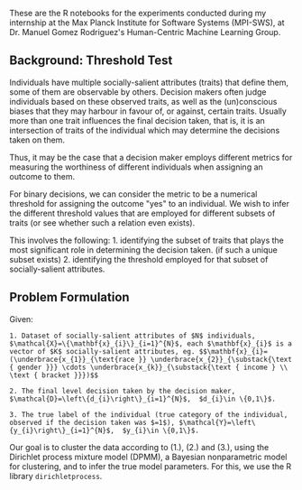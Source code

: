 These are the R notebooks for the experiments conducted during my internship at the Max Planck Institute for Software Systems (MPI-SWS), at Dr. Manuel Gomez Rodriguez's Human-Centric Machine Learning Group.

## Background: Threshold Test

Individuals have multiple socially-salient attributes (traits) that define them, some of them are observable by others. Decision makers often judge individuals based on these observed traits, as well as the (un)conscious biases that they may harbour in favour of, or against, certain traits. Usually more than one trait influences the final decision taken, that is, it is an intersection of traits of the individual which may determine the decisions taken on them.

Thus, it may be the case that a decision maker employs different metrics for measuring the worthiness of different individuals when assigning an outcome to them.

For binary decisions, we can consider the metric to be a numerical threshold for assigning the outcome "yes" to an individual. We wish to infer the different threshold values that are employed for different subsets of traits (or see whether such a relation even exists).

This involves the following: 
    1. identifying the subset of traits that plays the most significant role in determining the decision taken. (if such a unique subset exists)
    2. identifying the threshold employed for that subset of socially-salient attributes.

## Problem Formulation
Given:

    1. Dataset of socially-salient attributes of $N$ individuals, $\mathcal{X}=\{\mathbf{x}_{i}\}_{i=1}^{N}$, each $\mathbf{x}_{i}$ is a vector of $K$ socially-salient attributes, eg. $$\mathbf{x}_{i}=(\underbrace{x_{1}}_{\text{race }} \underbrace{x_{2}}_{\substack{\text { gender }}} \cdots \underbrace{x_{k}}_{\substack{\text { income } \\ \text { bracket }}})$$

    2. The final level decision taken by the decision maker, $\mathcal{D}=\left\{d_{i}\right\}_{i=1}^{N}$,  $d_{i}\in \{0,1\}$.
    
    3. The true label of the individual (true category of the individual, observed if the decision taken was $=1$), $\mathcal{Y}=\left\{y_{i}\right\}_{i=1}^{N}$,  $y_{i}\in \{0,1\}$.

Our goal is to cluster the data according to (1.), (2.) and (3.), using the Dirichlet process mixture model (DPMM), a Bayesian nonparametric model for clustering, and to infer the true model parameters.
For this, we use the R library ```dirichletprocess```.


